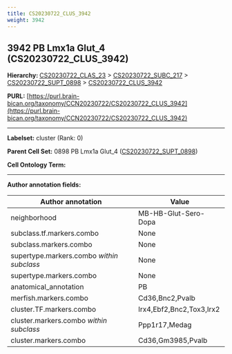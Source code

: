 ```yaml
---
title: CS20230722_CLUS_3942
weight: 3942
---
```

## 3942 PB Lmx1a Glut_4 (CS20230722_CLUS_3942)
<b>Hierarchy: </b>
[CS20230722_CLAS_23](../CS20230722_CLAS_23) >
[CS20230722_SUBC_217](../CS20230722_SUBC_217) >
[CS20230722_SUPT_0898](../CS20230722_SUPT_0898) >
[CS20230722_CLUS_3942](../CS20230722_CLUS_3942)

**PURL:** [https://purl.brain-bican.org/taxonomy/CCN20230722/CS20230722_CLUS_3942](https://purl.brain-bican.org/taxonomy/CCN20230722/CS20230722_CLUS_3942)

---


**Labelset:** cluster (Rank: 0)

**Parent Cell Set:** 0898 PB Lmx1a Glut_4 ([CS20230722_SUPT_0898](../CS20230722_SUPT_0898))



**Cell Ontology Term:** 

[MARKER GENES.]: #


---

[TRANSFERRED ANNOTATIONS.]: #


[AUTHOR ANNOTATION FIELDS.]: #


**Author annotation fields:**

| Author annotation | Value |
|-------------------|-------|
|neighborhood|MB-HB-Glut-Sero-Dopa|
|subclass.tf.markers.combo|None|
|subclass.markers.combo|None|
|supertype.markers.combo _within subclass_|None|
|supertype.markers.combo|None|
|anatomical_annotation|PB|
|merfish.markers.combo|Cd36,Bnc2,Pvalb|
|cluster.TF.markers.combo|Irx4,Ebf2,Bnc2,Tox3,Irx2|
|cluster.markers.combo _within subclass_|Ppp1r17,Medag|
|cluster.markers.combo|Cd36,Gm3985,Pvalb|
